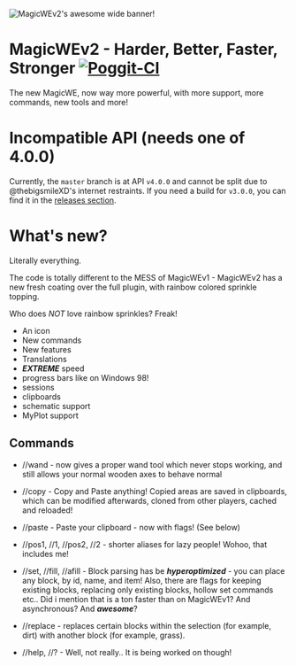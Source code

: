 ![MagicWEv2's awesome wide banner!](https://github.com/thebigsmileXD/MagicWE2/blob/master/resources/magicwe_icon_wide.png)
# MagicWEv2 - Harder, Better, Faster, Stronger [![Poggit-CI](https://poggit.pmmp.io/ci.badge/thebigsmileXD/MagicWE2/MagicWE2/master)](https://poggit.pmmp.io/ci/thebigsmileXD/MagicWE2) 
The new MagicWE, now way more powerful, with more support, more commands, new tools and more!

# Incompatible API (needs one of 4.0.0)
Currently, the `master` branch is at API `v4.0.0` and cannot be split due to @thebigsmileXD's internet restraints.
If you need a build for `v3.0.0`, you can find it in the [releases section](https://github.com/thebigsmileXD/MagicWE2/releases/tag/5.7.2).

# What's new?
Literally everything.

The code is totally different to the MESS of MagicWEv1 - MagicWEv2 has a new fresh coating over the full plugin, with rainbow colored sprinkle topping.

Who does *NOT* love rainbow sprinkles? Freak!

- An icon
- New commands
- New features
- Translations
- ***EXTREME*** speed
- progress bars like on Windows 98!
- sessions
- clipboards
- schematic support
- MyPlot support

## Commands
- //wand - now gives a proper wand tool which never stops working, and still allows your normal wooden axes to behave normal

<!-- 
- //brush - brushes that can be configured via user interface - select whatever you want and receive your brush tool!
-->

- //copy - Copy and Paste anything! Copied areas are saved in clipboards, which can be modified afterwards, cloned from other players, cached and reloaded!

- //paste - Paste your clipboard - now with flags! (See below)

- //pos1, //1, //pos2, //2 - shorter aliases for lazy people! Wohoo, that includes me!

- //set, //fill, //afill - Block parsing has be ***hyperoptimized*** - you can place any block, by id, name, and item!
Also, there are flags for keeping existing blocks, replacing only existing blocks, hollow set commands etc.. Did i mention that is a ton faster than on MagicWEv1? And asynchronous? And ***awesome***?

- //replace - replaces certain blocks within the selection (for example, dirt) with another block (for example, grass). 

- //help, //? - Well, not really.. It is being worked on though!

<!--
## Fast updates
You have an urgent issue, which crashes your server, messes with the world or players start griefing?
Either create an issue, or, if ***REALLY*** urgent (similar to a live-saving heart operation), tag me on Twitter with your issue: [@xenialdan](https://twitter.com/xenialdan)
-->
